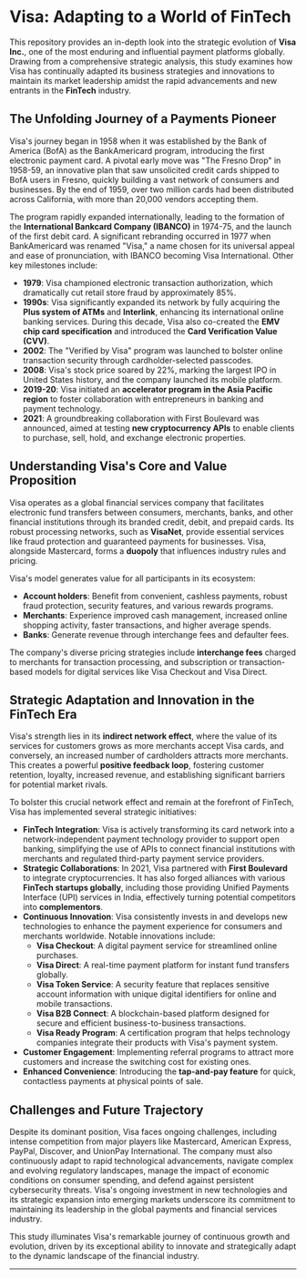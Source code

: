 # Visa: Adapting to a World of FinTech

This repository provides an in-depth look into the strategic evolution of **Visa Inc.**, one of the most enduring and influential payment platforms globally. Drawing from a comprehensive strategic analysis, this study examines how Visa has continually adapted its business strategies and innovations to maintain its market leadership amidst the rapid advancements and new entrants in the **FinTech** industry.

## The Unfolding Journey of a Payments Pioneer

Visa's journey began in 1958 when it was established by the Bank of America (BofA) as the BankAmericard program, introducing the first electronic payment card. A pivotal early move was "The Fresno Drop" in 1958-59, an innovative plan that saw unsolicited credit cards shipped to BofA users in Fresno, quickly building a vast network of consumers and businesses. By the end of 1959, over two million cards had been distributed across California, with more than 20,000 vendors accepting them.

The program rapidly expanded internationally, leading to the formation of the **International Bankcard Company (IBANCO)** in 1974-75, and the launch of the first debit card. A significant rebranding occurred in 1977 when BankAmericard was renamed "Visa," a name chosen for its universal appeal and ease of pronunciation, with IBANCO becoming Visa International. Other key milestones include:
*   **1979**: Visa championed electronic transaction authorization, which dramatically cut retail store fraud by approximately 85%.
*   **1990s**: Visa significantly expanded its network by fully acquiring the **Plus system of ATMs** and **Interlink**, enhancing its international online banking services. During this decade, Visa also co-created the **EMV chip card specification** and introduced the **Card Verification Value (CVV)**.
*   **2002**: The "Verified by Visa" program was launched to bolster online transaction security through cardholder-selected passcodes.
*   **2008**: Visa's stock price soared by 22%, marking the largest IPO in United States history, and the company launched its mobile platform.
*   **2019-20**: Visa initiated an **accelerator program in the Asia Pacific region** to foster collaboration with entrepreneurs in banking and payment technology.
*   **2021**: A groundbreaking collaboration with First Boulevard was announced, aimed at testing **new cryptocurrency APIs** to enable clients to purchase, sell, hold, and exchange electronic properties.

## Understanding Visa's Core and Value Proposition

Visa operates as a global financial services company that facilitates electronic fund transfers between consumers, merchants, banks, and other financial institutions through its branded credit, debit, and prepaid cards. Its robust processing networks, such as **VisaNet**, provide essential services like fraud protection and guaranteed payments for businesses. Visa, alongside Mastercard, forms a **duopoly** that influences industry rules and pricing.

Visa's model generates value for all participants in its ecosystem:
*   **Account holders**: Benefit from convenient, cashless payments, robust fraud protection, security features, and various rewards programs.
*   **Merchants**: Experience improved cash management, increased online shopping activity, faster transactions, and higher average spends.
*   **Banks**: Generate revenue through interchange fees and defaulter fees.

The company's diverse pricing strategies include **interchange fees** charged to merchants for transaction processing, and subscription or transaction-based models for digital services like Visa Checkout and Visa Direct.

## Strategic Adaptation and Innovation in the FinTech Era

Visa's strength lies in its **indirect network effect**, where the value of its services for customers grows as more merchants accept Visa cards, and conversely, an increased number of cardholders attracts more merchants. This creates a powerful **positive feedback loop**, fostering customer retention, loyalty, increased revenue, and establishing significant barriers for potential market rivals.

To bolster this crucial network effect and remain at the forefront of FinTech, Visa has implemented several strategic initiatives:
*   **FinTech Integration**: Visa is actively transforming its card network into a network-independent payment technology provider to support open banking, simplifying the use of APIs to connect financial institutions with merchants and regulated third-party payment service providers.
*   **Strategic Collaborations**: In 2021, Visa partnered with **First Boulevard** to integrate cryptocurrencies. It has also forged alliances with various **FinTech startups globally**, including those providing Unified Payments Interface (UPI) services in India, effectively turning potential competitors into **complementors**.
*   **Continuous Innovation**: Visa consistently invests in and develops new technologies to enhance the payment experience for consumers and merchants worldwide. Notable innovations include:
    *   **Visa Checkout**: A digital payment service for streamlined online purchases.
    *   **Visa Direct**: A real-time payment platform for instant fund transfers globally.
    *   **Visa Token Service**: A security feature that replaces sensitive account information with unique digital identifiers for online and mobile transactions.
    *   **Visa B2B Connect**: A blockchain-based platform designed for secure and efficient business-to-business transactions.
    *   **Visa Ready Program**: A certification program that helps technology companies integrate their products with Visa's payment system.
*   **Customer Engagement**: Implementing referral programs to attract more customers and increase the switching cost for existing ones.
*   **Enhanced Convenience**: Introducing the **tap-and-pay feature** for quick, contactless payments at physical points of sale.

## Challenges and Future Trajectory

Despite its dominant position, Visa faces ongoing challenges, including intense competition from major players like Mastercard, American Express, PayPal, Discover, and UnionPay International. The company must also continuously adapt to rapid technological advancements, navigate complex and evolving regulatory landscapes, manage the impact of economic conditions on consumer spending, and defend against persistent cybersecurity threats. Visa's ongoing investment in new technologies and its strategic expansion into emerging markets underscore its commitment to maintaining its leadership in the global payments and financial services industry.

This study illuminates Visa's remarkable journey of continuous growth and evolution, driven by its exceptional ability to innovate and strategically adapt to the dynamic landscape of the financial industry.

---
